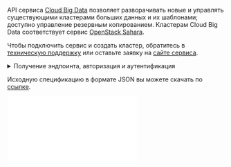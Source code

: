 API сервиса [Cloud Big Data](/ru/bigdata/hortonworks) позволяет разворачивать новые и управлять существующими кластерами больших данных и их шаблонами; доступно управление резервным копированием. Кластерам Cloud Big Data соответствует сервис [OpenStack Sahara](https://docs.openstack.org/sahara/latest/).

<warn>

Чтобы подключить сервис и создать кластер, обратитесь в [техническую поддержку](/ru/contacts) или оставьте заявку на [сайте сервиса](https://cloud.vk.com/bigdata/).

</warn>

<details>
  <summary markdown="span">Получение эндпоинта, авторизация и аутентификация</summary>

1. [Перейдите](https://msk.cloud.vk.com/app) в личный кабинет VK Cloud.
1. [Включите](/ru/tools-for-using-services/vk-cloud-account/service-management/account-manage/manage-2fa#vklyuchenie_2fa) двухфакторную аутентификацию, если это еще не сделано.
1. Включите доступ по API, если это еще не сделано:

   1. Нажмите на имя пользователя в шапке страницы и выберите **Безопасность**.
   1. Hажмите кнопку **Активировать доступ по API**.

1. Нажмите на имя пользователя в шапке страницы и выберите **Настройки проекта**.
1. Перейдите на вкладку **API Endpoints**.
1. Найдите эндпоинт **Sahara** в блоке **Сервис OpenStack**.
1. [Получите токен доступа](../../rest-api/case-keystone-token/) `X-Auth-Token`.

</details>

<info>

Исходную спецификацию в формате JSON вы можете скачать по [ссылке](assets/saharaapi-swagger.json "download").

</info>

![{swagger}](assets/saharaapi-swagger.json)
